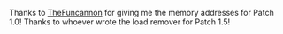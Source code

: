 Thanks to [TheFuncannon](https://github.com/Thefuncannon) for giving me the memory addresses for Patch 1.0!
Thanks to whoever wrote the load remover for Patch 1.5!
